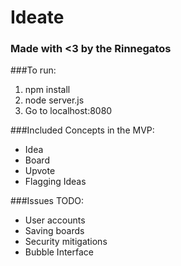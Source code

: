# Ideate
### Made with <3 by the Rinnegatos

###To run:
1. npm install
2. node server.js 
3. Go to localhost:8080

###Included Concepts in the MVP:
- Idea
- Board
- Upvote
- Flagging Ideas

###Issues TODO:
- User accounts
- Saving boards
- Security mitigations
- Bubble Interface